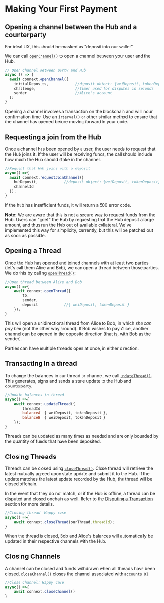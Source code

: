 # Making Your First Payment

## Opening a channel between the Hub and a counterparty

For ideal UX, this should be masked as "deposit into our wallet".

We can call [`openChannel()`](../client-docs-2.0.md#openchannel) to open a channel between your user and the Hub.

```javascript
// Open channel between party and Hub
async () => {
  await connext.openChannel({
    initialDeposits,            //deposit object: {weiDeposit, tokenDeposit}
    challenge,                  //timer used for disputes in seconds
    sender                      //Alice's account
  })
}
```

Opening a channel involves a transaction on the blockchain and will incur confirmation time. Use an `interval()` or other similar method to ensure that the channel has opened before moving forward in your code.

## Requesting a join from the Hub

Once a channel has been opened by a user, the user needs to request that the Hub joins it. If the user will be receiving funds, the call should include how much the Hub should stake in the channel.

```javascript
//Request that Hub joins with a deposit 
async() =>{
  await connext.requestJoinChannel({
    hubDeposit,            //deposit object: {weiDeposit, tokenDeposit}
    channelId
  });
}
```

If the hub has insufficient funds, it will return a 500 error code. 

**Note:** We are aware that this is not a secure way to request funds from the Hub. Users can "grief" the Hub by requesting that the Hub deposit a large amount, and thus run the Hub out of available collateral. We've implemented this way for simplicity, currently, but this will be patched out as soon as possible.

## Opening a Thread

Once the Hub has opened and joined channels with at least two parties \(let's call them Alice and Bob\), we can open a thread between those parties. We do this by calling [`openThread()`](../client-docs-2.0.md#openthread):

```javascript
//Open thread between Alice and Bob
async() =>{
    await connext.openThread({
        to,
        sender,
        deposit            //{ weiDeposit, tokenDeposit }
    });
} 
```

This will open a unidirectional thread from Alice to Bob, in which _she can pay him_ \(not the other way around\). If Bob wishes to pay Alice, another channel can be opened in the opposite direction \(that is, with Bob as the sender\).

Parties can have multiple threads open at once, in either direction.

## Transacting in a thread

To change the balances in our thread or channel, we call [`updateThread()`](../client-docs-2.0.md#updatebalances).  This generates, signs and sends a state update to the Hub and counterparty.

```javascript
//Update balances in thread
async() =>{
    await connext.updateThread({
        threadId,
        balanceA: { weiDeposit, tokenDeposit },
        balanceB: { weiDeposit, tokenDeposit }
    });
}
```

Threads can be updated as many times as needed and are only bounded by the quantity of funds that have been deposited.

## Closing Threads 

Threads can be closed using [`closeThread()`](../client-docs-2.0.md#closethread). Close thread will retrieve the latest mutually agreed upon state update and submit it to the Hub. If the update matches the latest update recorded by the Hub, the thread will be closed offchain.

In the event that they do not match, or if the Hub is offline, a thread can be disputed and closed onchain as well. Refer to the [Disputing a Transaction](disputing-a-transaction.md) section for more details.

```javascript
//Closing thread: Happy case
async() =>{
    await connext.closeThread(ourThread.threadId);
}
```

When the thread is closed, Bob and Alice's balances will automatically be updated in their respective channels with the Hub.

## Closing Channels

A channel can be closed and funds withdrawn when all threads have been closed. `closeChannel()` closes the channel associated with `accounts[0]`

```javascript
//Close channel: Happy case
async() =>{
    await connext.closeChannel()
}
```



